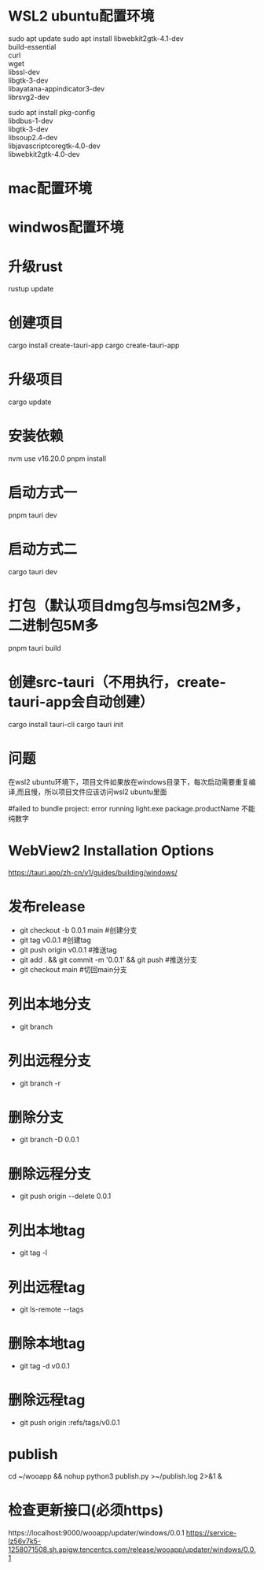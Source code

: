 # WSL2 ubuntu配置环境
sudo apt update
sudo apt install libwebkit2gtk-4.1-dev \
    build-essential \
    curl \
    wget \
    libssl-dev \
    libgtk-3-dev \
    libayatana-appindicator3-dev \
    librsvg2-dev

sudo apt install pkg-config \
  libdbus-1-dev \
  libgtk-3-dev \
  libsoup2.4-dev \
  libjavascriptcoregtk-4.0-dev \
  libwebkit2gtk-4.0-dev

# mac配置环境

# windwos配置环境


# 升级rust
rustup update
# 创建项目
cargo install create-tauri-app
cargo create-tauri-app

# 升级项目
cargo update
# 安装依赖
nvm use v16.20.0
pnpm install

# 启动方式一
pnpm tauri dev

# 启动方式二
cargo tauri dev

# 打包（默认项目dmg包与msi包2M多，二进制包5M多
pnpm tauri build

# 创建src-tauri（不用执行，create-tauri-app会自动创建）
cargo install tauri-cli
cargo tauri init


# 问题
在wsl2 ubuntu环境下，项目文件如果放在windows目录下，每次启动需要重复编译,而且慢，所以项目文件应该访问wsl2 ubuntu里面

#failed to bundle project: error running light.exe
package.productName 不能纯数字

# WebView2 Installation Options
https://tauri.app/zh-cn/v1/guides/building/windows/


# 发布release
* git checkout -b 0.0.1 main                                       #创建分支
* git tag v0.0.1                                                    #创建tag
* git push origin v0.0.1                                           #推送tag
* git add . && git commit -m '0.0.1' && git push                   #推送分支
* git checkout main                                                 #切回main分支

# 列出本地分支
* git branch
# 列出远程分支
* git branch -r
# 删除分支
* git branch -D 0.0.1
# 删除远程分支
* git push origin --delete 0.0.1
# 列出本地tag
* git tag -l
# 列出远程tag
* git ls-remote --tags
# 删除本地tag
* git tag -d v0.0.1
# 删除远程tag
* git push origin :refs/tags/v0.0.1


# publish
cd ~/wooapp && nohup python3 publish.py >~/publish.log 2>&1 &

# 检查更新接口(必须https)
https://localhost:9000/wooapp/updater/windows/0.0.1
https://service-lz56v7k5-1258071508.sh.apigw.tencentcs.com/release/wooapp/updater/windows/0.0.1